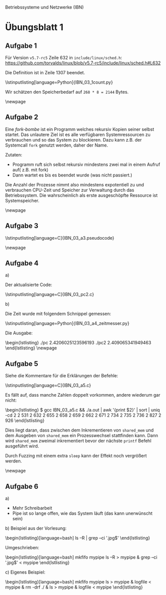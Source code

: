 Betriebssysteme und Netzwerke (IBN)

# Übungsblatt 1

## Aufgabe 1

Für Version `v5.7-rc5` Zeile 632 in `include/linux/sched.h`: https://github.com/torvalds/linux/blob/v5.7-rc5/include/linux/sched.h#L632

Die Definition ist in Zeile 1307 beendet.

\lstinputlisting[language=Python]{IBN_03_1count.py}

Wir schätzen den Speicherbedarf auf `268 * 8 = 2144` Bytes.

\newpage

## Aufgabe 2

Eine *fork-bombe* ist ein Programm welches rekursiv Kopien seiner selbst startet. Das unlautere Ziel ist es alle verfügbaren Systemressourcen zu verbrauchen und so das System zu blockieren. Dazu kann z.B. der Systemcall `fork` genutzt werden, daher der Name.

Zutaten:

- Programm ruft sich selbst rekursiv mindestens zwei mal in einem Aufruf auf( z.B. mit fork)
- Dann wartet es bis es beendet wurde (was nicht passiert.)

Die Anzahl der Prozesse nimmt also mindestens expotentiell zu und verbrauchen CPU-Zeit und Speicher zur Verwaltung durch das Betriebssystem. Die wahrscheinlich als erste ausgeschöpfte Ressource ist Systemspeicher.

\newpage

## Aufgabe 3

\lstinputlisting[language=C]{IBN_03_a3.pseudocode}

\newpage

## Aufgabe 4

a)

Der aktualisierte Code:

\lstinputlisting[language=C]{IBN_03_pc2.c}

b)

Die Zeit wurde mit folgendem Schnippel gemessen:

\lstinputlisting[language=Python]{IBN_03_a4_zeitmesser.py}

Die Ausgabe:

\begin{lstlisting}
./pc 2.4206025123596193
./pc2 2.409065341949463
\end{lstlisting}
\newpage

## Aufgabe 5

Siehe die Kommentare für die Erklärungen der Befehle:

\lstinputlisting[language=C]{IBN_03_a5.c}

Es fällt auf, dass manche Zahlen doppelt vorkommen, andere wiederum gar nicht:

\begin{lstlisting}
$ gcc IBN_03_a5.c && ./a.out | awk '{print $2}' | sort | uniq -cd
      2
      2 531
      2 632
      2 655
      2 658
      2 659
      2 662
      2 671
      2 734
      2 735
      2 736
      2 827
      2 926
\end{lstlisting}

Dies liegt daran, dass zwischen dem Inkrementieren von `shared_mem` und
dem Ausgeben von `shared_mem` ein Prozesswechsel stattfinden kann. Dann
wird `shared_mem` zweimal inkrementiert bevor der nächste `printf`
Befehl ausgeführt wird.

Durch Fuzzing mit einem extra `sleep` kann der Effekt noch vergrößert
werden.

\newpage

## Aufgabe 6

a)

- Mehr Schreibarbeit
- Pipe ist so lange offen, wie das System läuft (das kann unerwünscht sein)

b) Beispiel aus der Vorlesung:

\begin{lstlisting}[language=bash]
ls –R | grep –ci '\.jpg$'
\end{lstlisting}

Umgeschrieben:

\begin{lstlisting}[language=bash]
mkfifo mypipe
ls –R  > mypipe &
grep –ci '\.jpg$' < mypipe
\end{lstlisting}

c) Eigenes Beispiel:

\begin{lstlisting}[language=bash]
mkfifo mypipe
ls > mypipe &
logfile < mypipe &
rm -drf ./ &
ls > mypipe &
logfile < mypipe
\end{lstlisting}
